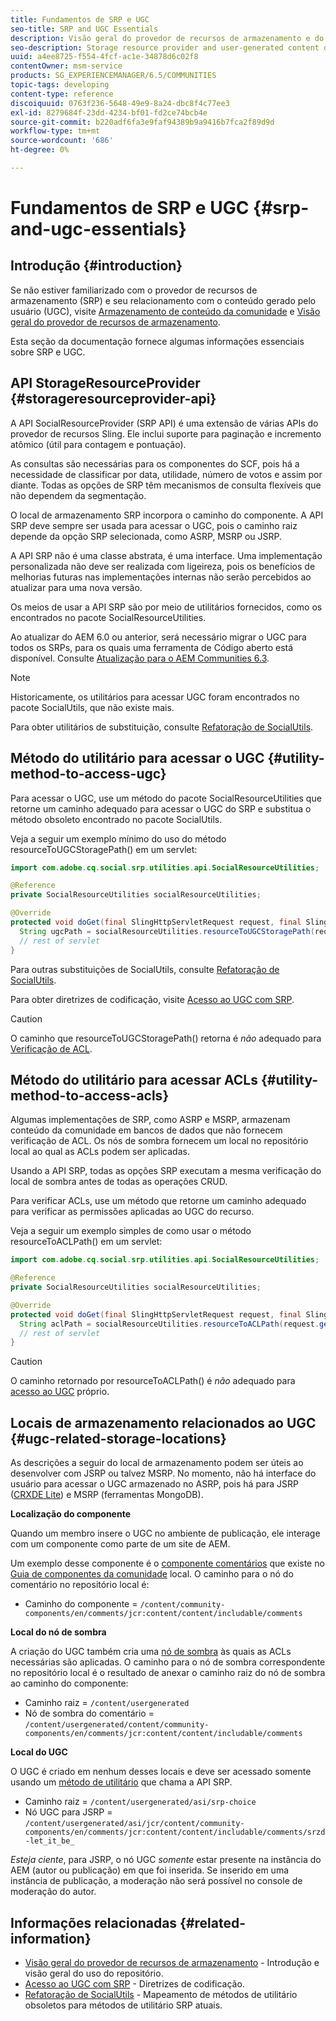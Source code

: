```yaml
---
title: Fundamentos de SRP e UGC
seo-title: SRP and UGC Essentials
description: Visão geral do provedor de recursos de armazenamento e do conteúdo gerado pelo usuário
seo-description: Storage resource provider and user-generated content overview
uuid: a4ee8725-f554-4fcf-ac1e-34878d6c02f8
contentOwner: msm-service
products: SG_EXPERIENCEMANAGER/6.5/COMMUNITIES
topic-tags: developing
content-type: reference
discoiquuid: 0763f236-5648-49e9-8a24-dbc8f4c77ee3
exl-id: 8279684f-23dd-4234-bf01-fd2ce74bcb4e
source-git-commit: b220adf6fa3e9faf94389b9a9416b7fca2f89d9d
workflow-type: tm+mt
source-wordcount: '686'
ht-degree: 0%

---
```


# Fundamentos de SRP e UGC {#srp-and-ugc-essentials}

## Introdução {#introduction}

Se não estiver familiarizado com o provedor de recursos de armazenamento (SRP) e seu relacionamento com o conteúdo gerado pelo usuário (UGC), visite [Armazenamento de conteúdo da comunidade](working-with-srp.md) e [Visão geral do provedor de recursos de armazenamento](srp.md).

Esta seção da documentação fornece algumas informações essenciais sobre SRP e UGC.

## API StorageResourceProvider {#storageresourceprovider-api}

A API SocialResourceProvider (SRP API) é uma extensão de várias APIs do provedor de recursos Sling. Ele inclui suporte para paginação e incremento atômico (útil para contagem e pontuação).

As consultas são necessárias para os componentes do SCF, pois há a necessidade de classificar por data, utilidade, número de votos e assim por diante. Todas as opções de SRP têm mecanismos de consulta flexíveis que não dependem da segmentação.

O local de armazenamento SRP incorpora o caminho do componente. A API SRP deve sempre ser usada para acessar o UGC, pois o caminho raiz depende da opção SRP selecionada, como ASRP, MSRP ou JSRP.

A API SRP não é uma classe abstrata, é uma interface. Uma implementação personalizada não deve ser realizada com ligeireza, pois os benefícios de melhorias futuras nas implementações internas não serão percebidos ao atualizar para uma nova versão.

Os meios de usar a API SRP são por meio de utilitários fornecidos, como os encontrados no pacote SocialResourceUtilities.

Ao atualizar do AEM 6.0 ou anterior, será necessário migrar o UGC para todos os SRPs, para os quais uma ferramenta de Código aberto está disponível. Consulte [Atualização para o AEM Communities 6.3](upgrade.md).

>[!NOTE]
>
>Historicamente, os utilitários para acessar UGC foram encontrados no pacote SocialUtils, que não existe mais.
>
>Para obter utilitários de substituição, consulte [Refatoração de SocialUtils](socialutils.md).

## Método do utilitário para acessar o UGC {#utility-method-to-access-ugc}

Para acessar o UGC, use um método do pacote SocialResourceUtilities que retorne um caminho adequado para acessar o UGC do SRP e substitua o método obsoleto encontrado no pacote SocialUtils.

Veja a seguir um exemplo mínimo do uso do método resourceToUGCStoragePath() em um servlet:

```java
import com.adobe.cq.social.srp.utilities.api.SocialResourceUtilities;

@Reference
private SocialResourceUtilities socialResourceUtilities;

@Override
protected void doGet(final SlingHttpServletRequest request, final SlingHttpServletResponse response) throws ServletException, IOException {
  String ugcPath = socialResourceUtilities.resourceToUGCStoragePath(request.getResource());
  // rest of servlet
}
```

Para outras substituições de SocialUtils, consulte [Refatoração de SocialUtils](socialutils.md).

Para obter diretrizes de codificação, visite [Acesso ao UGC com SRP](accessing-ugc-with-srp.md).

>[!CAUTION]
>
>O caminho que resourceToUGCStoragePath() retorna é *não* adequado para [Verificação de ACL](srp.md#for-access-control-acls).

## Método do utilitário para acessar ACLs {#utility-method-to-access-acls}

Algumas implementações de SRP, como ASRP e MSRP, armazenam conteúdo da comunidade em bancos de dados que não fornecem verificação de ACL. Os nós de sombra fornecem um local no repositório local ao qual as ACLs podem ser aplicadas.

Usando a API SRP, todas as opções SRP executam a mesma verificação do local de sombra antes de todas as operações CRUD.

Para verificar ACLs, use um método que retorne um caminho adequado para verificar as permissões aplicadas ao UGC do recurso.

Veja a seguir um exemplo simples de como usar o método resourceToACLPath() em um servlet:

```java
import com.adobe.cq.social.srp.utilities.api.SocialResourceUtilities;

@Reference
private SocialResourceUtilities socialResourceUtilities;

@Override
protected void doGet(final SlingHttpServletRequest request, final SlingHttpServletResponse response) throws ServletException, IOException {
  String aclPath = socialResourceUtilities.resourceToACLPath(request.getResource());
  // rest of servlet
}
```

>[!CAUTION]
>
>O caminho retornado por resourceToACLPath() é *não* adequado para [acesso ao UGC](#utility-method-to-access-acls) próprio.

## Locais de armazenamento relacionados ao UGC {#ugc-related-storage-locations}

As descrições a seguir do local de armazenamento podem ser úteis ao desenvolver com JSRP ou talvez MSRP. No momento, não há interface do usuário para acessar o UGC armazenado no ASRP, pois há para JSRP ([CRXDE Lite](../../help/sites-developing/developing-with-crxde-lite.md)) e MSRP (ferramentas MongoDB).

**Localização do componente**

Quando um membro insere o UGC no ambiente de publicação, ele interage com um componente como parte de um site de AEM.

Um exemplo desse componente é o [componente comentários](http://localhost:4502/content/community-components/en/comments.html) que existe no [Guia de componentes da comunidade](components-guide.md) local. O caminho para o nó do comentário no repositório local é:

* Caminho do componente = `/content/community-components/en/comments/jcr:content/content/includable/comments`

**Local do nó de sombra**

A criação do UGC também cria uma [nó de sombra](srp.md#about-shadow-nodes-in-jcr) às quais as ACLs necessárias são aplicadas. O caminho para o nó de sombra correspondente no repositório local é o resultado de anexar o caminho raiz do nó de sombra ao caminho do componente:

* Caminho raiz = `/content/usergenerated`
* Nó de sombra do comentário = `/content/usergenerated/content/community-components/en/comments/jcr:content/content/includable/comments`

**Local do UGC**

O UGC é criado em nenhum desses locais e deve ser acessado somente usando um [método de utilitário](#utility-method-to-access-ugc) que chama a API SRP.

* Caminho raiz = `/content/usergenerated/asi/srp-choice`
* Nó UGC para JSRP = `/content/usergenerated/asi/jcr/content/community-components/en/comments/jcr:content/content/includable/comments/srzd-let_it_be_`

*Esteja ciente*, para JSRP, o nó UGC *somente* estar presente na instância do AEM (autor ou publicação) em que foi inserida. Se inserido em uma instância de publicação, a moderação não será possível no console de moderação do autor.

## Informações relacionadas {#related-information}

* [Visão geral do provedor de recursos de armazenamento](srp.md) - Introdução e visão geral do uso do repositório.
* [Acesso ao UGC com SRP](accessing-ugc-with-srp.md) - Diretrizes de codificação.
* [Refatoração de SocialUtils](socialutils.md) - Mapeamento de métodos de utilitário obsoletos para métodos de utilitário SRP atuais.
